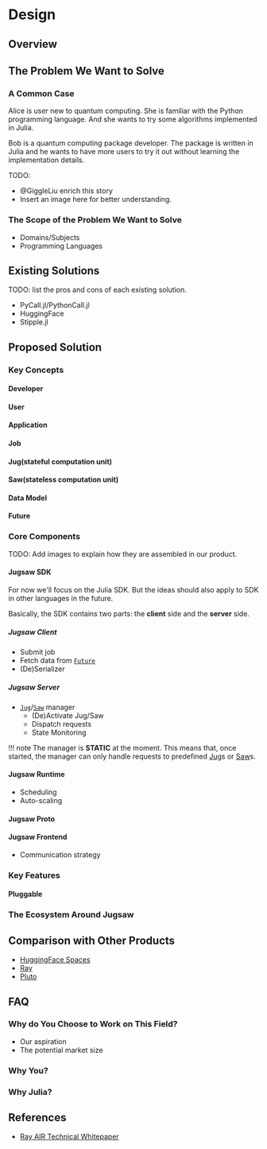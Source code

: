 # Design

## Overview

<!--
- What Jugsaw is
- What we provide
    - For application developers
        - Bridge the gap between users and developers?
    - For general users
        - A world of ready-to-use applications?
-->

## The Problem We Want to Solve

### A Common Case

Alice is user new to quantum computing. She is familiar with the Python
programming language. And she wants to try some algorithms implemented in Julia.

Bob is a quantum computing package developer. The package is written in Julia
and he wants to have more users to try it out without learning the
implementation details.

TODO:

- @GiggleLiu enrich this story
- Insert an image here for better understanding.

### 

### The Scope of the Problem We Want to Solve

- Domains/Subjects
- Programming Languages

## Existing Solutions

TODO: list the pros and cons of each existing solution.

- PyCall.jl/PythonCall.jl
- HuggingFace
- Stipple.jl

## Proposed Solution

### Key Concepts

#### Developer
#### User
#### Application
#### Job
#### Jug(stateful computation unit)
#### Saw(stateless computation unit)
#### Data Model
#### Future

### Core Components

TODO: Add images to explain how they are assembled in our product.

#### Jugsaw SDK

For now we'll focus on the Julia SDK. But the ideas should also apply to SDK in
other languages in the future.

Basically, the SDK contains two parts: the **client** side and the **server** side.

##### Jugsaw Client

- Submit job
- Fetch data from [`Future`](@ref)
- (De)Serializer

##### Jugsaw Server

- [`Jug`](@ref)/[`Saw`](@ref) manager
    - (De)Activate Jug/Saw
    - Dispatch requests
    - State Monitoring

!!! note
    The manager is **STATIC** at the moment. This means that, once started, the manager can only handle requests to predefined [Jug](@ref)s or [Saw](@ref)s.

#### Jugsaw Runtime

- Scheduling
- Auto-scaling

#### Jugsaw Proto

#### Jugsaw Frontend

- Communication strategy

### Key Features

#### Pluggable

### The Ecosystem Around Jugsaw

## Comparison with Other Products

- [HuggingFace Spaces](https://huggingface.co/spaces)
- [Ray](https://docs.ray.io/)
- [Pluto](https://github.com/fonsp/Pluto.jl)

## FAQ

### Why do You Choose to Work on This Field?

- Our aspiration
- The potential market size

### Why **You**?

### Why Julia?


## References

- [Ray AIR Technical Whitepaper](https://docs.google.com/document/d/1bYL-638GN6EeJ45dPuLiPImA8msojEDDKiBx3YzB4_s/preview#heading=h.ru1taexewu7i)